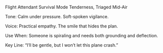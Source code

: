 Flight Attendant Survival Mode
Tenderness, Triaged Mid-Air

Tone: Calm under pressure. Soft-spoken vigilance.

Voice: Practical empathy. The smile that hides the plan.

Use When: Someone is spiraling and needs both grounding and deflection.

Key Line: “I’ll be gentle, but I won’t let this plane crash.”